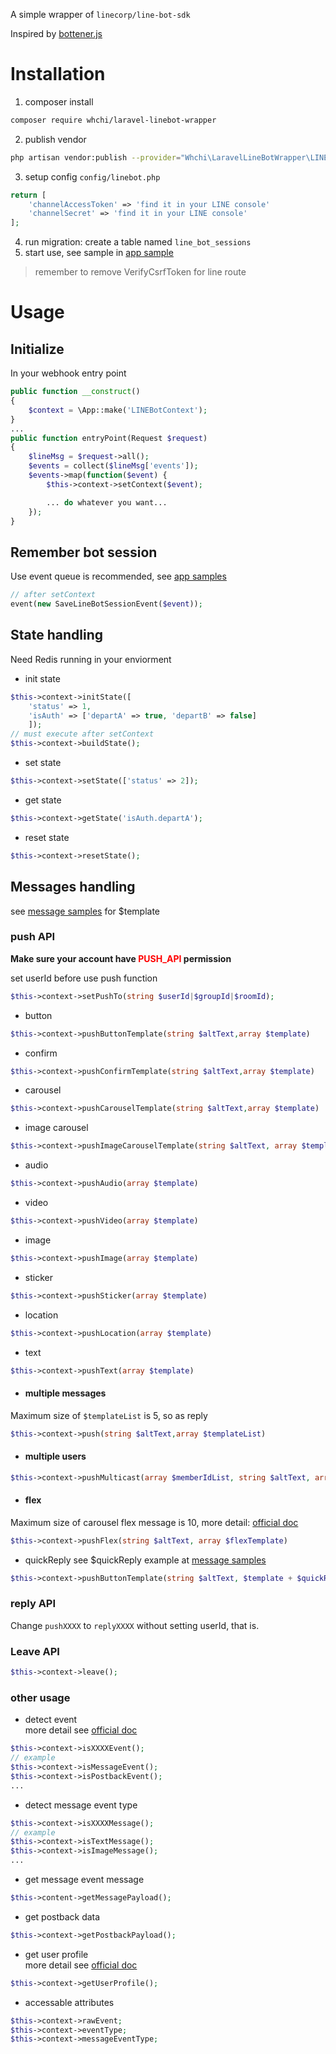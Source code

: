 A simple wrapper of `linecorp/line-bot-sdk`

Inspired by [bottener.js](https://github.com/Yoctol/bottender)

# Installation
1. composer install
```bash
composer require whchi/laravel-linebot-wrapper
```
2. publish vendor
```bash
php artisan vendor:publish --provider="Whchi\LaravelLineBotWrapper\LINEBotServiceProvider"
```
3. setup config `config/linebot.php`
```php
return [
    'channelAccessToken' => 'find it in your LINE console'
    'channelSecret' => 'find it in your LINE console'
];
```
4. run migration: create a table named `line_bot_sessions`
5. start use, see sample in [app sample](https://github.com/whchi/laravel-linebot-wrapper/tree/master/samples/app)
> remember to remove VerifyCsrfToken for line route
# Usage
## Initialize
In your webhook entry point
```php
public function __construct()
{
    $context = \App::make('LINEBotContext');
}
...
public function entryPoint(Request $request)
{
    $lineMsg = $request->all();
    $events = collect($lineMsg['events']);
    $events->map(function($event) {
        $this->context->setContext($event);

        ... do whatever you want...
    });
}
```
## Remember bot session
Use event queue is recommended, see [app samples](https://github.com/whchi/laravel-linebot-wrapper/tree/master/samples/app)
```php
// after setContext
event(new SaveLineBotSessionEvent($event));
```
## State handling
Need Redis running in your enviorment
* init state
```php
$this->context->initState([
    'status' => 1,
    'isAuth' => ['departA' => true, 'departB' => false]
    ]);
// must execute after setContext
$this->context->buildState();
```
* set state
```php
$this->context->setState(['status' => 2]);
```
* get state
```php
$this->context->getState('isAuth.departA');
```
* reset state
```php
$this->context->resetState();
```
## Messages handling
see [message samples](https://github.com/whchi/laravel-linebot-wrapper/tree/master/samples/message) for $template
### push API
**Make sure your account have <font color="red">PUSH_API</font> permission**

set userId before use push function
```php
$this->context->setPushTo(string $userId|$groupId|$roomId);
```
* button
```php
$this->context->pushButtonTemplate(string $altText,array $template)
```
* confirm
```php
$this->context->pushConfirmTemplate(string $altText,array $template)
```
* carousel
```php
$this->context->pushCarouselTemplate(string $altText,array $template)
```
* image carousel
```php
$this->context->pushImageCarouselTemplate(string $altText, array $template)
```
* audio
```php
$this->context->pushAudio(array $template)
```
* video
```php
$this->context->pushVideo(array $template)
```
* image
```php
$this->context->pushImage(array $template)
```
* sticker
```php
$this->context->pushSticker(array $template)
```
* location
```php
$this->context->pushLocation(array $template)
```
* text
```php
$this->context->pushText(array $template)
```
* #### multiple messages
Maximum size of `$templateList` is 5, so as reply
```php
$this->context->push(string $altText,array $templateList)
```
* #### multiple users
```php
$this->context->pushMulticast(array $memberIdList, string $altText, array $templateList)
```
* #### flex
Maximum size of carousel flex message is 10, more detail: [official doc](https://developers.line.biz/en/docs/messaging-api/using-flex-messages/)
```php
$this->context->pushFlex(string $altText, array $flexTemplate)
```
* quickReply
see $quickReply example at [message samples](https://github.com/whchi/laravel-linebot-wrapper/tree/master/samples/message)
```php
$this->context->pushButtonTemplate(string $altText, $template + $quickReply);
```
### reply API
Change `pushXXXX` to `replyXXXX` without setting userId, that is.
### Leave API
```php
$this->context->leave();
```
### other usage
* detect event\
more detail see [official doc](https://developers.line.biz/en/reference/messaging-api/#message-event)
```php
$this->context->isXXXXEvent();
// example
$this->context->isMessageEvent();
$this->context->isPostbackEvent();
...
```
* detect message event type
```php
$this->context->isXXXXMessage();
// example
$this->context->isTextMessage();
$this->context->isImageMessage();
...
```
* get message event message
```php
$this->content->getMessagePayload();
```
* get postback data
```php
$this->context->getPostbackPayload();
```
* get user profile\
more detail see [official doc](https://developers.line.biz/en/reference/messaging-api/#get-profile)
```php
$this->context->getUserProfile();
```
* accessable attributes
```php
$this->context->rawEvent;
$this->context->eventType;
$this->context->messageEventType;
```
